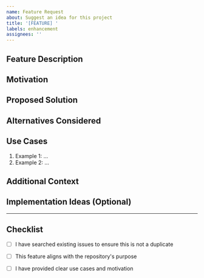 ```yaml
---
name: Feature Request
about: Suggest an idea for this project
title: '[FEATURE] '
labels: enhancement
assignees: ''
---
```


## Feature Description

<!-- A clear and concise description of what you want to happen -->

## Motivation

<!-- Why is this feature needed? What problem does it solve? -->

## Proposed Solution

<!-- How should this feature work? Describe the implementation -->

## Alternatives Considered

<!-- Have you considered any alternative solutions or features? -->

## Use Cases

<!-- Provide specific examples of how this feature would be used -->

1. Example 1: ...
2. Example 2: ...

## Additional Context

<!-- Add any other context, mockups, screenshots, or examples about the feature request -->

## Implementation Ideas (Optional)

<!-- If you have ideas on how to implement this, please share them -->

---

## Checklist

- [ ] I have searched existing issues to ensure this is not a duplicate
- [ ] This feature aligns with the repository's purpose
- [ ] I have provided clear use cases and motivation

